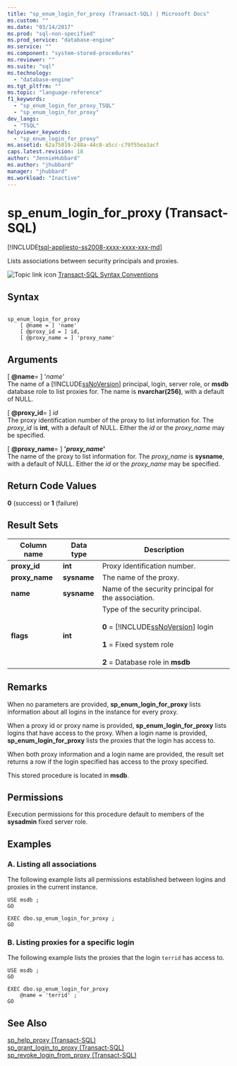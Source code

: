 ```yaml
---
title: "sp_enum_login_for_proxy (Transact-SQL) | Microsoft Docs"
ms.custom: ""
ms.date: "03/14/2017"
ms.prod: "sql-non-specified"
ms.prod_service: "database-engine"
ms.service: ""
ms.component: "system-stored-procedures"
ms.reviewer: ""
ms.suite: "sql"
ms.technology: 
  - "database-engine"
ms.tgt_pltfrm: ""
ms.topic: "language-reference"
f1_keywords: 
  - "sp_enum_login_for_proxy_TSQL"
  - "sp_enum_login_for_proxy"
dev_langs: 
  - "TSQL"
helpviewer_keywords: 
  - "sp_enum_login_for_proxy"
ms.assetid: 62a75019-248a-44c8-a5cc-c79f55ea3acf
caps.latest.revision: 18
author: "JennieHubbard"
ms.author: "jhubbard"
manager: "jhubbard"
ms.workload: "Inactive"
---
```

# sp_enum_login_for_proxy (Transact-SQL)
[!INCLUDE[tsql-appliesto-ss2008-xxxx-xxxx-xxx-md](../../includes/tsql-appliesto-ss2008-xxxx-xxxx-xxx-md.md)]

  Lists associations between security principals and proxies.  
  
 ![Topic link icon](../../database-engine/configure-windows/media/topic-link.gif "Topic link icon") [Transact-SQL Syntax Conventions](../../t-sql/language-elements/transact-sql-syntax-conventions-transact-sql.md)  
  
## Syntax  
  
```  
  
sp_enum_login_for_proxy  
    [ @name = ] 'name'  
    [ @proxy_id = ] id,  
    [ @proxy_name = ] 'proxy_name'  
```  
  
## Arguments  
 [ **@name**= ] '*name*'  
 The name of a [!INCLUDE[ssNoVersion](../../includes/ssnoversion-md.md)] principal, login, server role, or **msdb** database role to list proxies for. The name is **nvarchar(256)**, with a default of NULL.  
  
 [ **@proxy_id**= ] *id*  
 The proxy identification number of the proxy to list information for. The *proxy_id* is **int**, with a default of NULL. Either the *id* or the *proxy_name* may be specified.  
  
 [ **@proxy_name**= ] **'***proxy_name***'**  
 The name of the proxy to list information for. The *proxy_name* is **sysname**, with a default of NULL. Either the *id* or the *proxy_name* may be specified.  
  
## Return Code Values  
 **0** (success) or **1** (failure)  
  
## Result Sets  
  
|Column name|Data type|Description|  
|-----------------|---------------|-----------------|  
|**proxy_id**|**int**|Proxy identification number.|  
|**proxy_name**|**sysname**|The name of the proxy.|  
|**name**|**sysname**|Name of the security principal for the association.|  
|**flags**|**int**|Type of the security principal.<br /><br /> **0** = [!INCLUDE[ssNoVersion](../../includes/ssnoversion-md.md)] login<br /><br /> **1** = Fixed system role<br /><br /> **2** = Database role in **msdb**|  
  
## Remarks  
 When no parameters are provided, **sp_enum_login_for_proxy** lists information about all logins in the instance for every proxy.  
  
 When a proxy id or proxy name is provided, **sp_enum_login_for_proxy** lists logins that have access to the proxy. When a login name is provided, **sp_enum_login_for_proxy** lists the proxies that the login has access to.  
  
 When both proxy information and a login name are provided, the result set returns a row if the login specified has access to the proxy specified.  
  
 This stored procedure is located in **msdb**.  
  
## Permissions  
 Execution permissions for this procedure default to members of the **sysadmin** fixed server role.  
  
## Examples  
  
### A. Listing all associations  
 The following example lists all permissions established between logins and proxies in the current instance.  
  
```  
USE msdb ;  
GO  
  
EXEC dbo.sp_enum_login_for_proxy ;  
GO  
```  
  
### B. Listing proxies for a specific login  
 The following example lists the proxies that the login `terrid` has access to.  
  
```  
USE msdb ;  
GO  
  
EXEC dbo.sp_enum_login_for_proxy  
    @name = 'terrid' ;  
GO  
```  
  
## See Also  
 [sp_help_proxy &#40;Transact-SQL&#41;](../../relational-databases/system-stored-procedures/sp-help-proxy-transact-sql.md)   
 [sp_grant_login_to_proxy &#40;Transact-SQL&#41;](../../relational-databases/system-stored-procedures/sp-grant-login-to-proxy-transact-sql.md)   
 [sp_revoke_login_from_proxy &#40;Transact-SQL&#41;](../../relational-databases/system-stored-procedures/sp-revoke-login-from-proxy-transact-sql.md)  
  
  
